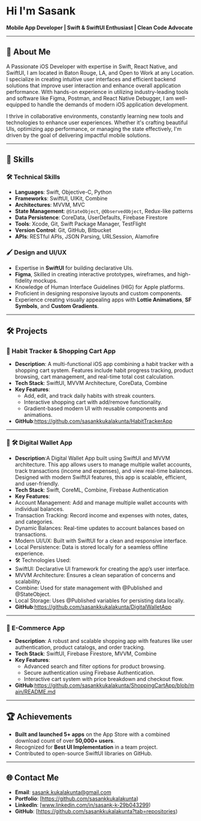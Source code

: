 # Hi I'm Sasank

**Mobile App Developer | Swift & SwiftUI Enthusiast | Clean Code Advocate**

---

## 👋 About Me

A Passionate iOS Developer with expertise in Swift, React Native, and SwiftUI, I am located in Baton Rouge, LA, and Open to Work at any Location. I specialize in creating intuitive user interfaces and efficient backend solutions that improve user interaction and enhance overall application performance. With hands-on experience in utilizing industry-leading tools and software like Figma, Postman, and React Native Debugger, I am well-equipped to handle the demands of modern iOS application development.

I thrive in collaborative environments, constantly learning new tools and technologies to enhance user experiences. Whether it's crafting beautiful UIs, optimizing app performance, or managing the state effectively, I'm driven by the goal of delivering impactful mobile solutions.

---

## 💼 Skills

### 🛠️ Technical Skills
- **Languages**: Swift, Objective-C, Python
- **Frameworks**: SwiftUI, UIKit, Combine
- **Architectures**: MVVM, MVC
- **State Management**: `@StateObject`, `@ObservedObject`, Redux-like patterns
- **Data Persistence**: CoreData, UserDefaults, Firebase Firestore
- **Tools**: Xcode, Git, Swift Package Manager, TestFlight
- **Version Control**: Git, GitHub, Bitbucket
- **APIs**: RESTful APIs, JSON Parsing, URLSession, Alamofire

### 🖌️ Design and UI/UX
- Expertise in **SwiftUI** for building declarative UIs.
- **Figma**, Skilled in creating interactive prototypes, wireframes, and high-fidelity mockups.
- Knowledge of Human Interface Guidelines (HIG) for Apple platforms.
- Proficient in designing responsive layouts and custom components.
- Experience creating visually appealing apps with **Lottie Animations**, **SF Symbols**, and **Custom Gradients**.

---

## 🛠️ Projects

### **📱 Habit Tracker & Shopping Cart App**
- **Description**: A multi-functional iOS app combining a habit tracker with a shopping cart system. Features include habit progress tracking, product browsing, cart management, and real-time total cost calculation.
- **Tech Stack**: SwiftUI, MVVM Architecture, CoreData, Combine
- **Key Features**:
  - Add, edit, and track daily habits with streak counters.
  - Interactive shopping cart with add/remove functionality.
  - Gradient-based modern UI with reusable components and animations.
- **GitHub**:https://github.com/sasankkukalakunta/HabitTrackerApp
---

### 🌟 🛠️ Digital Wallet App
- **Description**:A Digital Wallet App built using SwiftUI and MVVM architecture. This app allows users to manage multiple wallet accounts, track transactions (income and expenses), and view real-time balances. Designed with modern SwiftUI features, this app is scalable, efficient, and user-friendly.
- **Tech Stack**: Swift, CoreML, Combine, Firebase Authentication
- **Key Features**:
- Account Management: Add and manage multiple wallet accounts with individual balances.
- Transaction Tracking: Record income and expenses with notes, dates, and categories.
- Dynamic Balances: Real-time updates to account balances based on transactions.
- Modern UI/UX: Built with SwiftUI for a clean and responsive interface.
- Local Persistence: Data is stored locally for a seamless offline experience.
- 🛠️ Technologies Used:
- SwiftUI: Declarative UI framework for creating the app’s user interface.
- MVVM Architecture: Ensures a clean separation of concerns and scalability.
- Combine: Used for state management with @Published and @StateObject.
- Local Storage: Uses @Published variables for persisting data locally.
- **GitHub**:https://github.com/sasankkukalakunta/DigitalWalletApp
---

### **🛒 E-Commerce App**
- **Description**: A robust and scalable shopping app with features like user authentication, product catalogs, and order tracking.
- **Tech Stack**: SwiftUI, Firebase Firestore, MVVM, Combine
- **Key Features**:
  - Advanced search and filter options for product browsing.
  - Secure authentication using Firebase Authentication.
  - Interactive cart system with price breakdown and checkout flow.
- **GitHub**:https://github.com/sasankkukalakunta/ShoppingCartApp/blob/main/README.md
---

## 🏆 Achievements
- **Built and launched 5+ apps** on the App Store with a combined download count of over **50,000+ users**.
- Recognized for **Best UI Implementation** in a team project.
- Contributed to open-source SwiftUI libraries on GitHub.

---

## 🌐 Contact Me

- **Email**: sasank.kukalakunta@gmail.com
- **Portfolio**: [https://github.com/sasankkukalakunta)
- **LinkedIn**: [www.linkedin.com/in/sasank-k-29b043299)
- **GitHub**: [https://github.com/sasankkukalakunta?tab=repositories)
